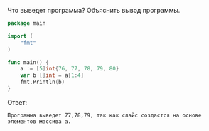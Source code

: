 Что выведет программа? Объяснить вывод программы.

```go
package main

import (
	"fmt"
)

func main() {
	a := [5]int{76, 77, 78, 79, 80}
	var b []int = a[1:4]
	fmt.Println(b)
}

```

Ответ:
```
Программа выведет 77,78,79, так как слайс создастся на основе элементов массива a. 
```
